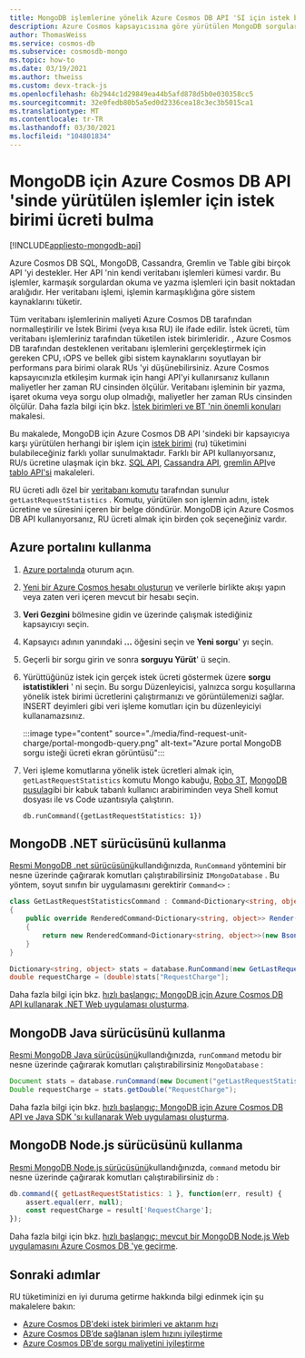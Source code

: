 ```yaml
---
title: MongoDB işlemlerine yönelik Azure Cosmos DB API 'SI için istek birimi ücreti bulma
description: Azure Cosmos kapsayıcısına göre yürütülen MongoDB sorguları için istek birimi (RU) ücreti bulmayı öğrenin. Azure portal, MongoDB .NET, Java, Node.js sürücülerini kullanabilirsiniz.
author: ThomasWeiss
ms.service: cosmos-db
ms.subservice: cosmosdb-mongo
ms.topic: how-to
ms.date: 03/19/2021
ms.author: thweiss
ms.custom: devx-track-js
ms.openlocfilehash: 6b2944c1d29849ea44b5afd878d5b0e030358cc5
ms.sourcegitcommit: 32e0fedb80b5a5ed0d2336cea18c3ec3b5015ca1
ms.translationtype: MT
ms.contentlocale: tr-TR
ms.lasthandoff: 03/30/2021
ms.locfileid: "104801834"
---
```

# <a name="find-the-request-unit-charge-for-operations-executed-in-azure-cosmos-db-api-for-mongodb"></a>MongoDB için Azure Cosmos DB API 'sinde yürütülen işlemler için istek birimi ücreti bulma
[!INCLUDE[appliesto-mongodb-api](includes/appliesto-mongodb-api.md)]

Azure Cosmos DB SQL, MongoDB, Cassandra, Gremlin ve Table gibi birçok API 'yi destekler. Her API 'nin kendi veritabanı işlemleri kümesi vardır. Bu işlemler, karmaşık sorgulardan okuma ve yazma işlemleri için basit noktadan aralığıdır. Her veritabanı işlemi, işlemin karmaşıklığına göre sistem kaynaklarını tüketir.

Tüm veritabanı işlemlerinin maliyeti Azure Cosmos DB tarafından normalleştirilir ve İstek Birimi (veya kısa RU) ile ifade edilir. İstek ücreti, tüm veritabanı işlemleriniz tarafından tüketilen istek birimleridir. , Azure Cosmos DB tarafından desteklenen veritabanı işlemlerini gerçekleştirmek için gereken CPU, ıOPS ve bellek gibi sistem kaynaklarını soyutlayan bir performans para birimi olarak RUs 'yi düşünebilirsiniz. Azure Cosmos kapsayıcınızla etkileşim kurmak için hangi API'yi kullanırsanız kullanın maliyetler her zaman RU cinsinden ölçülür. Veritabanı işleminin bir yazma, işaret okuma veya sorgu olup olmadığı, maliyetler her zaman RUs cinsinden ölçülür. Daha fazla bilgi için bkz. [İstek birimleri ve BT 'nin önemli konuları](request-units.md) makalesi.

Bu makalede, MongoDB için Azure Cosmos DB API 'sindeki bir kapsayıcıya karşı yürütülen herhangi bir işlem için [istek birimi](request-units.md) (ru) tüketimini bulabileceğiniz farklı yollar sunulmaktadır. Farklı bir API kullanıyorsanız, RU/s ücretine ulaşmak için bkz. [SQL API](find-request-unit-charge.md), [Cassandra API](find-request-unit-charge-cassandra.md), [gremlin API](find-request-unit-charge-gremlin.md)ve [tablo API'si](find-request-unit-charge-table.md) makaleleri.

RU ücreti adlı özel bir [veritabanı komutu](https://docs.mongodb.com/manual/reference/command/) tarafından sunulur `getLastRequestStatistics` . Komutu, yürütülen son işlemin adını, istek ücretine ve süresini içeren bir belge döndürür. MongoDB için Azure Cosmos DB API kullanıyorsanız, RU ücreti almak için birden çok seçeneğiniz vardır.

## <a name="use-the-azure-portal"></a>Azure portalını kullanma

1. [Azure portalında](https://portal.azure.com/) oturum açın.

1. [Yeni bir Azure Cosmos hesabı oluşturun](create-mongodb-dotnet.md#create-a-database-account) ve verilerle birlikte akışı yapın veya zaten veri içeren mevcut bir hesabı seçin.

1. **Veri Gezgini** bölmesine gidin ve üzerinde çalışmak istediğiniz kapsayıcıyı seçin.

1. Kapsayıcı adının yanındaki **...** öğesini seçin ve **Yeni sorgu**' yı seçin.

1. Geçerli bir sorgu girin ve sonra **sorguyu Yürüt**' ü seçin.

1. Yürüttüğünüz istek için gerçek istek ücreti göstermek üzere **sorgu istatistikleri** ' ni seçin. Bu sorgu Düzenleyicisi, yalnızca sorgu koşullarına yönelik istek birimi ücretlerini çalıştırmanızı ve görüntülemenizi sağlar. INSERT deyimleri gibi veri işleme komutları için bu düzenleyiciyi kullanamazsınız.

   :::image type="content" source="./media/find-request-unit-charge/portal-mongodb-query.png" alt-text="Azure portal MongoDB sorgu isteği ücreti ekran görüntüsü":::

1. Veri işleme komutlarına yönelik istek ücretleri almak için, `getLastRequestStatistics` komutu Mongo kabuğu, [Robo 3T](mongodb-robomongo.md), [MongoDB pusula](mongodb-compass.md)gibi bir kabuk tabanlı kullanıcı arabiriminden veya Shell komut dosyası ile vs Code uzantısıyla çalıştırın.

   `db.runCommand({getLastRequestStatistics: 1})`

## <a name="use-the-mongodb-net-driver"></a>MongoDB .NET sürücüsünü kullanma

[Resmi MongoDB .net sürücüsünü](https://docs.mongodb.com/ecosystem/drivers/csharp/)kullandığınızda, `RunCommand` yöntemini bir nesne üzerinde çağırarak komutları çalıştırabilirsiniz `IMongoDatabase` . Bu yöntem, soyut sınıfın bir uygulamasını gerektirir `Command<>` :

```csharp
class GetLastRequestStatisticsCommand : Command<Dictionary<string, object>>
{
    public override RenderedCommand<Dictionary<string, object>> Render(IBsonSerializerRegistry serializerRegistry)
    {
        return new RenderedCommand<Dictionary<string, object>>(new BsonDocument("getLastRequestStatistics", 1), serializerRegistry.GetSerializer<Dictionary<string, object>>());
    }
}

Dictionary<string, object> stats = database.RunCommand(new GetLastRequestStatisticsCommand());
double requestCharge = (double)stats["RequestCharge"];
```

Daha fazla bilgi için bkz. [hızlı başlangıç: MongoDB için Azure Cosmos DB API kullanarak .NET Web uygulaması oluşturma](create-mongodb-dotnet.md).

## <a name="use-the-mongodb-java-driver"></a>MongoDB Java sürücüsünü kullanma


[Resmi MongoDB Java sürücüsünü](https://mongodb.github.io/mongo-java-driver/)kullandığınızda, `runCommand` metodu bir nesne üzerinde çağırarak komutları çalıştırabilirsiniz `MongoDatabase` :

```java
Document stats = database.runCommand(new Document("getLastRequestStatistics", 1));
Double requestCharge = stats.getDouble("RequestCharge");
```

Daha fazla bilgi için bkz. [hızlı başlangıç: MongoDB için Azure Cosmos DB API ve Java SDK 'sı kullanarak Web uygulaması oluşturma](create-mongodb-java.md).

## <a name="use-the-mongodb-nodejs-driver"></a>MongoDB Node.js sürücüsünü kullanma

[Resmi MongoDB Node.js sürücüsünü](https://mongodb.github.io/node-mongodb-native/)kullandığınızda, `command` metodu bir nesne üzerinde çağırarak komutları çalıştırabilirsiniz `db` :

```javascript
db.command({ getLastRequestStatistics: 1 }, function(err, result) {
    assert.equal(err, null);
    const requestCharge = result['RequestCharge'];
});
```

Daha fazla bilgi için bkz. [hızlı başlangıç: mevcut bir MongoDB Node.js Web uygulamasını Azure Cosmos DB 'ye geçirme](create-mongodb-nodejs.md).

## <a name="next-steps"></a>Sonraki adımlar

RU tüketiminizi en iyi duruma getirme hakkında bilgi edinmek için şu makalelere bakın:

* [Azure Cosmos DB'deki istek birimleri ve aktarım hızı](request-units.md)
* [Azure Cosmos DB’de sağlanan işlem hızını iyileştirme](optimize-cost-throughput.md)
* [Azure Cosmos DB'de sorgu maliyetini iyileştirme](./optimize-cost-reads-writes.md)